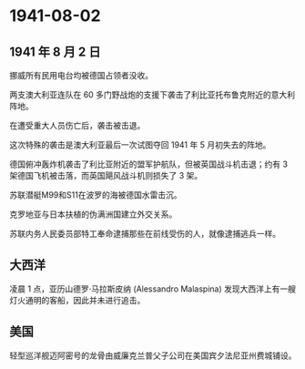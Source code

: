 # 1941-08-02

## 1941 年 8 月 2 日

挪威所有民用电台均被德国占领者没收。

两支澳大利亚连队在 60
多门野战炮的支援下袭击了利比亚托布鲁克附近的意大利阵地。

在遭受重大人员伤亡后，袭击被击退。

这次特殊的袭击是澳大利亚最后一次试图夺回 1941 年 5 月初失去的阵地。

德国俯冲轰炸机袭击了利比亚附近的盟军护航队，但被英国战斗机击退；约有 3
架德国飞机被击落，而英国飓风战斗机则损失了 3 架。

苏联潜艇M99和S11在波罗的海被德国水雷击沉。

克罗地亚与日本扶植的伪满洲国建立外交关系。

苏联内务人民委员部特工奉命逮捕那些在前线受伤的人，就像逮捕逃兵一样。

## 大西洋

凌晨 1 点，亚历山德罗·马拉斯皮纳 (Alessandro Malaspina)
发现大西洋上有一艘灯火通明的客船，因此并未进行追击。

## 美国

轻型巡洋舰迈阿密号的龙骨由威廉克兰普父子公司在美国宾夕法尼亚州费城铺设。

